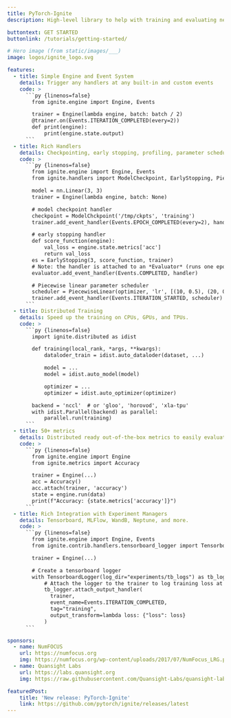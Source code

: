 ```yaml
---
title: PyTorch-Ignite
description: High-level library to help with training and evaluating neural networks in PyTorch flexibly and transparently.

buttontext: GET STARTED
buttonlink: /tutorials/getting-started/

# Hero image (from static/images/___)
image: logos/ignite_logo.svg

features:
  - title: Simple Engine and Event System
    details: Trigger any handlers at any built-in and custom events
    code: >
      ```py {linenos=false}
        from ignite.engine import Engine, Events

        trainer = Engine(lambda engine, batch: batch / 2)
        @trainer.on(Events.ITERATION_COMPLETED(every=2))
        def print(engine):
            print(engine.state.output)
      ```
  - title: Rich Handlers
    details: Checkpointing, early stopping, profiling, parameter scheduling, learning rate finder, and more.
    code: >
      ```py {linenos=false}
        from ignite.engine import Engine, Events
        from ignite.handlers import ModelCheckpoint, EarlyStopping, PiecewiseLinear

        model = nn.Linear(3, 3)
        trainer = Engine(lambda engine, batch: None)

        # model checkpoint handler
        checkpoint = ModelChckpoint('/tmp/ckpts', 'training')
        trainer.add_event_handler(Events.EPOCH_COMPLETED(every=2), handler, {'model': model})

        # early stopping handler
        def score_function(engine):
            val_loss = engine.state.metrics['acc']
            return val_loss
        es = EarlyStopping(3, score_function, trainer)
        # Note: the handler is attached to an *Evaluator* (runs one epoch on validation dataset).
        evaluator.add_event_handler(Events.COMPLETED, handler)

        # Piecewise linear parameter scheduler
        scheduler = PiecewiseLinear(optimizer, 'lr', [(10, 0.5), (20, 0.45), (21, 0.3), (30, 0.1), (40, 0.1)])
        trainer.add_event_handler(Events.ITERATION_STARTED, scheduler)
      ```
  - title: Distributed Training
    details: Speed up the training on CPUs, GPUs, and TPUs.
    code: >
      ```py {linenos=false}
        import ignite.distributed as idist

        def training(local_rank, *args, **kwargs):
            dataloder_train = idist.auto_dataloder(dataset, ...)

            model = ...
            model = idist.auto_model(model)

            optimizer = ...
            optimizer = idist.auto_optimizer(optimizer)

        backend = 'nccl'  # or 'gloo', 'horovod', 'xla-tpu'
        with idist.Parallel(backend) as parallel:
            parallel.run(training)
      ```
  - title: 50+ metrics
    details: Distributed ready out-of-the-box metrics to easily evaluate models.
    code: >
      ```py {linenos=false}
        from ignite.engine import Engine
        from ignite.metrics import Accuracy

        trainer = Engine(...)
        acc = Accuracy()
        acc.attach(trainer, 'accuracy')
        state = engine.run(data)
        print(f"Accuracy: {state.metrics['accuracy']}")
      ```
  - title: Rich Integration with Experiment Managers
    details: Tensorboard, MLFlow, WandB, Neptune, and more.
    code: >
      ```py {linenos=false}
        from ignite.engine import Engine, Events
        from ignite.contrib.handlers.tensorboard_logger import TensorboardLogger

        trainer = Engine(...)

        # Create a tensorboard logger
        with TensorboardLogger(log_dir="experiments/tb_logs") as tb_logger:
            # Attach the logger to the trainer to log training loss at each iteration
            tb_logger.attach_output_handler(
              trainer,
              event_name=Events.ITERATION_COMPLETED,
              tag="training",
              output_transform=lambda loss: {"loss": loss}
            )
      ```

sponsors:
  - name: NumFOCUS
    url: https://numfocus.org
    img: https://numfocus.org/wp-content/uploads/2017/07/NumFocus_LRG.png
  - name: Quansight Labs
    url: https://labs.quansight.org
    img: https://raw.githubusercontent.com/Quansight-Labs/quansight-labs-site/master/files/images/QuansightLabs_logo_V2.png

featuredPost:
    title: 'New release: PyTorch-Ignite'
    link: https://github.com/pytorch/ignite/releases/latest
---
```

